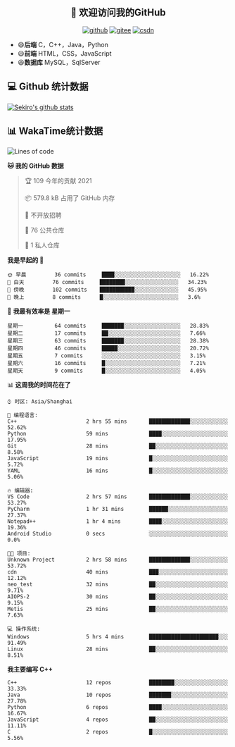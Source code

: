 <h2 align="center">👋 欢迎访问我的GitHub</h2>
<p align="center">
  <a href="https://666wxy666.github.io/"><img src="https://img.shields.io/badge/GitHub-24292e" alt="github"></a>
  <a href="https://gitee.com/wxy_666"><img src="https://img.shields.io/badge/Gitee-fe7300" alt="gitee"></a>
  <a href="https://blog.csdn.net/WXY_666"><img src="https://img.shields.io/badge/CSDN-cf000e" alt="csdn"></a>
</p>

- 😄**后端** C，C++，Java，Python
- 😃**前端** HTML，CSS，JavaScript
- 😆**数据库** MySQL，SqlServer

## 💻 Github 统计数据
[![Sekiro's github stats](https://github-readme-stats.vercel.app/api?username=666WXY666)](https://666wxy666.github.io/)

## 📊 WakaTime统计数据

<!--START_SECTION:waka-->
![Lines of code](https://img.shields.io/badge/%E4%BB%8E%E3%80%8C%E4%BD%A0%E5%A5%BD%E4%B8%96%E7%95%8C%E3%80%8D%E6%88%91%E5%B7%B2%E7%BB%8F%E5%86%99%E4%BA%86-834634%20%E8%A1%8C%E4%BB%A3%E7%A0%81-blue)

**🐱 我的 GitHub 数据** 

> 🏆 109 今年的贡献 2021
 > 
> 📦 579.8 kB 占用了 GitHub 内存 
 > 
> 🚫 不开放招聘
 > 
> 📜 76 公共仓库 
 > 
> 🔑 1 私人仓库 
 > 
**我是早起的 🐤** 

```text
🌞 早晨         36 commits     ████░░░░░░░░░░░░░░░░░░░░░   16.22% 
🌆 白天         76 commits     ████████░░░░░░░░░░░░░░░░░   34.23% 
🌃 傍晚         102 commits    ███████████░░░░░░░░░░░░░░   45.95% 
🌙 晚上         8 commits      █░░░░░░░░░░░░░░░░░░░░░░░░   3.6%

```
📅 **我最有效率是 星期一** 

```text
星期一          64 commits     ███████░░░░░░░░░░░░░░░░░░   28.83% 
星期二          17 commits     ██░░░░░░░░░░░░░░░░░░░░░░░   7.66% 
星期三          63 commits     ███████░░░░░░░░░░░░░░░░░░   28.38% 
星期四          46 commits     █████░░░░░░░░░░░░░░░░░░░░   20.72% 
星期五          7 commits      ░░░░░░░░░░░░░░░░░░░░░░░░░   3.15% 
星期六          16 commits     █░░░░░░░░░░░░░░░░░░░░░░░░   7.21% 
星期天          9 commits      █░░░░░░░░░░░░░░░░░░░░░░░░   4.05%

```


📊 **这周我的时间花在了** 

```text
⌚︎ 时区: Asia/Shanghai

💬 编程语言: 
C++                      2 hrs 55 mins       █████████████░░░░░░░░░░░░   52.62% 
Python                   59 mins             ████░░░░░░░░░░░░░░░░░░░░░   17.95% 
Git                      28 mins             ██░░░░░░░░░░░░░░░░░░░░░░░   8.58% 
JavaScript               19 mins             █░░░░░░░░░░░░░░░░░░░░░░░░   5.72% 
YAML                     16 mins             █░░░░░░░░░░░░░░░░░░░░░░░░   5.06%

🔥 编辑器: 
VS Code                  2 hrs 57 mins       █████████████░░░░░░░░░░░░   53.27% 
PyCharm                  1 hr 31 mins        ██████░░░░░░░░░░░░░░░░░░░   27.37% 
Notepad++                1 hr 4 mins         ████░░░░░░░░░░░░░░░░░░░░░   19.36% 
Android Studio           0 secs              ░░░░░░░░░░░░░░░░░░░░░░░░░   0.0%

🐱‍💻 项目: 
Unknown Project          2 hrs 58 mins       █████████████░░░░░░░░░░░░   53.72% 
cdn                      40 mins             ███░░░░░░░░░░░░░░░░░░░░░░   12.12% 
neo_test                 32 mins             ██░░░░░░░░░░░░░░░░░░░░░░░   9.71% 
AIOPS-2                  30 mins             ██░░░░░░░░░░░░░░░░░░░░░░░   9.15% 
Metis                    25 mins             ██░░░░░░░░░░░░░░░░░░░░░░░   7.63%

💻 操作系统: 
Windows                  5 hrs 4 mins        ██████████████████████░░░   91.49% 
Linux                    28 mins             ██░░░░░░░░░░░░░░░░░░░░░░░   8.51%

```

**我主要编写 C++** 

```text
C++                      12 repos            ████████░░░░░░░░░░░░░░░░░   33.33% 
Java                     10 repos            ███████░░░░░░░░░░░░░░░░░░   27.78% 
Python                   6 repos             ████░░░░░░░░░░░░░░░░░░░░░   16.67% 
JavaScript               4 repos             ██░░░░░░░░░░░░░░░░░░░░░░░   11.11% 
C                        2 repos             █░░░░░░░░░░░░░░░░░░░░░░░░   5.56%

```



<!--END_SECTION:waka-->

<!--
**666WXY666/666WXY666** is a ✨ _special_ ✨ repository because its `README.md` (this file) appears on your GitHub profile.

Here are some ideas to get you started:

- 🔭 I’m currently working on ...
- 🌱 I’m currently learning ...
- 👯 I’m looking to collaborate on ...
- 🤔 I’m looking for help with ...
- 💬 Ask me about ...
- 📫 How to reach me: ...
- 😄 Pronouns: ...
- ⚡ Fun fact: ...
-->
